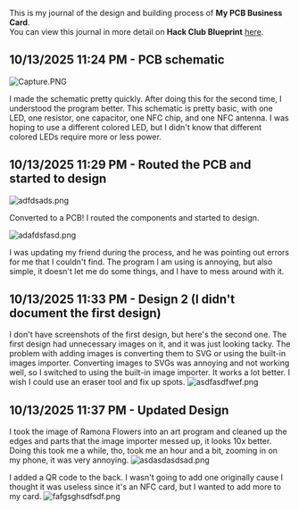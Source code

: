 <!--
  ===================    !!READ THIS NOTICE!!   ====================
  DO NOT edit this file manually. Your changes WILL BE OVERWRITTEN!
  This journal is auto generated and updated by Hack Club Blueprint.
  To edit this file, please edit your journal entries on Blueprint.
  ==================================================================
-->

This is my journal of the design and building process of **My PCB Business Card**.  
You can view this journal in more detail on **Hack Club Blueprint** [here](https://blueprint.hackclub.com/projects/499).


## 10/13/2025 11:24 PM - PCB schematic  

![Capture.PNG](https://blueprint.hackclub.com/user-attachments/blobs/proxy/eyJfcmFpbHMiOnsiZGF0YSI6MjE2OCwicHVyIjoiYmxvYl9pZCJ9fQ==--2444b6cf0539740841051b2e1065e82a9c9e9dbb/Capture.PNG)

I made the schematic pretty quickly. After doing this for the second time, I understood the program better. This schematic is pretty basic, with one LED, one resistor, one capacitor, one NFC chip, and one NFC antenna. I was hoping to use a different colored LED, but I didn't know that different colored LEDs require more or less power.  

## 10/13/2025 11:29 PM - Routed the PCB and started to design  

![adfdsads.png](https://blueprint.hackclub.com/user-attachments/blobs/proxy/eyJfcmFpbHMiOnsiZGF0YSI6MjE2OSwicHVyIjoiYmxvYl9pZCJ9fQ==--fe2ca48ec548d58eaf0d8eab11f9f043c1ba3989/adfdsads.png)

Converted to a PCB! I routed the components and started to design. 

![adafdsfasd.png](https://blueprint.hackclub.com/user-attachments/blobs/proxy/eyJfcmFpbHMiOnsiZGF0YSI6MjE3MCwicHVyIjoiYmxvYl9pZCJ9fQ==--c3c6ec62b215a6323313e280b61f20d3370e5241/adafdsfasd.png)

I was updating my friend during the process, and he was pointing out errors for me that I couldn't find. The program I am using is annoying, but also simple, it doesn't let me do some things, and I have to mess around with it.  

## 10/13/2025 11:33 PM - Design 2 (I didn't document the first design)  

I don't have screenshots of the first design, but here's the second one. The first design had unnecessary images on it, and it was just looking tacky. The problem with adding images is converting them to SVG or using the built-in images importer. Converting images to SVGs was annoying and not working well, so I switched to using the built-in image importer. It works a lot better. I wish I could use an eraser tool and fix up spots.
![asdfasdfwef.png](https://blueprint.hackclub.com/user-attachments/blobs/proxy/eyJfcmFpbHMiOnsiZGF0YSI6MjE3MSwicHVyIjoiYmxvYl9pZCJ9fQ==--5228ee7c2b5a563cf7ab603f4ec5eae3a8764961/asdfasdfwef.png)  

## 10/13/2025 11:37 PM - Updated Design  

I took the image of Ramona Flowers into an art program and cleaned up the edges and parts that the image importer messed up, it looks 10x better. Doing this took me a while, tho, took me an hour and a bit, zooming in on my phone, it was very annoying.
![asdasdasdsad.png](https://blueprint.hackclub.com/user-attachments/blobs/proxy/eyJfcmFpbHMiOnsiZGF0YSI6MjE3MiwicHVyIjoiYmxvYl9pZCJ9fQ==--1e5fe397a6eacfc983da1ef317f77b43f02b4427/asdasdasdsad.png)

I added a QR code to the back. I wasn't going to add one originally cause I thought it was useless since it's an NFC card, but I wanted to add more to my card.
![fafgsghsdfsdf.png](https://blueprint.hackclub.com/user-attachments/blobs/proxy/eyJfcmFpbHMiOnsiZGF0YSI6MjE3MywicHVyIjoiYmxvYl9pZCJ9fQ==--5277a86fea78a71cddfaa534940a66a5ad470dff/fafgsghsdfsdf.png)
  

